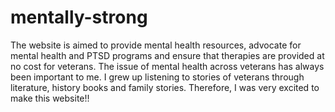 # mentally-strong


The website is aimed to provide mental health resources, advocate for mental health and PTSD programs and ensure that therapies are provided at no cost for veterans.
The issue of mental health across veterans has always been important to me.
I grew up listening to stories of veterans through literature, history books and family stories.
Therefore, I was very excited to make this website!!
